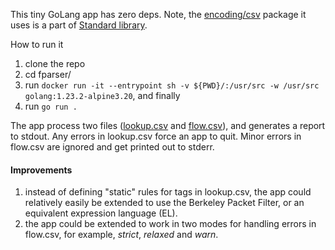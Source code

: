 This tiny GoLang app has zero deps. Note, the [encoding/csv](https://pkg.go.dev/encoding/csv@go1.23.2) package it uses is a part of [Standard library](https://pkg.go.dev/std).

How to run it
1. clone the repo
2. cd fparser/
3. run `docker run -it --entrypoint sh -v ${PWD}/:/usr/src -w /usr/src golang:1.23.2-alpine3.20`, and finally
4. run `go run .`

The app process two files ([lookup.csv](lookup.csv) and [flow.csv](flow.csv)), and generates a report to stdout. Any errors in lookup.csv force an app to quit. Minor errors in flow.csv are ignored and get printed out to stderr.

#### Improvements
1. instead of defining "static" rules for tags in lookup.csv, the app could relatively easily be extended to use the Berkeley Packet Filter, or an equivalent expression language (EL).
2. the app could be extended to work in two modes for handling errors in flow.csv, for example, _strict_, _relaxed_ and _warn_.
